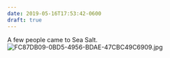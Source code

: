 ```yaml
---
date: 2019-05-16T17:53:42-0600
draft: true
---
```




A few people came to Sea Salt. ![FC87DB09-0BD5-4956-BDAE-47CBC49C6909.jpg](http://ianwhitney.micro.blog/uploads/2019/053f520436.jpg)



